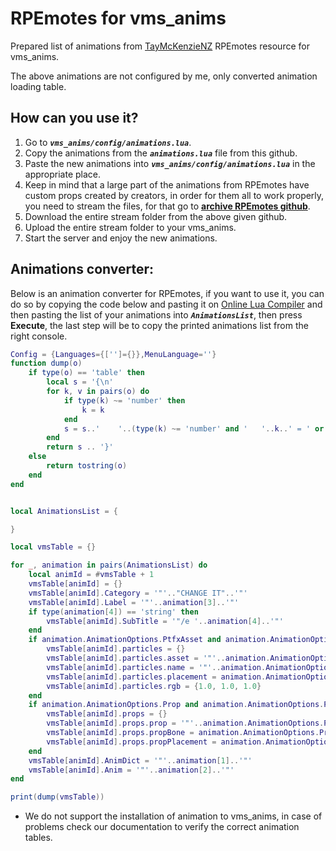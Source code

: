 # RPEmotes for vms_anims
Prepared list of animations from [TayMcKenzieNZ](https://forum.cfx.re/u/taymckenzienz/summary) RPEmotes resource for vms_anims.

The above animations are not configured by me, only converted animation loading table.

## **How can you use it?**
1. Go to ***`vms_anims/config/animations.lua`***.
2. Copy the animations from the ***`animations.lua`*** file from this github.
3. Paste the new animations into ***`vms_anims/config/animations.lua`*** in the appropriate place.
4. Keep in mind that a large part of the animations from RPEmotes have custom props created by creators, in order for them all to work properly, you need to stream the files, for that go to [**archive RPEmotes github**](https://github.com/MLGCrisis/rpemotes/tree/master).
5. Download the entire stream folder from the above given github.
6. Upload the entire stream folder to your vms_anims.
7. Start the server and enjoy the new animations.

## **Animations converter:**
Below is an animation converter for RPEmotes, if you want to use it, you can do so by copying the code below and pasting it on [Online Lua Compiler](https://www.tutorialspoint.com/execute_lua_online.php) and then pasting the list of your animations into ***`AnimationsList`***, then press **Execute**, the last step will be to copy the printed animations list from the right console.
```lua
Config = {Languages={['']={}},MenuLanguage=''}
function dump(o)
    if type(o) == 'table' then
        local s = '{\n'
        for k, v in pairs(o) do
            if type(k) ~= 'number' then
                k = k
            end
            s = s..'    '..(type(k) ~= 'number' and '   '..k..' = ' or '').. dump(v) .. ',\n'
        end
        return s .. '}'
    else
        return tostring(o)
    end
end


local AnimationsList = {

}

local vmsTable = {}

for _, animation in pairs(AnimationsList) do
    local animId = #vmsTable + 1
    vmsTable[animId] = {}
    vmsTable[animId].Category = '"'.."CHANGE IT"..'"'
    vmsTable[animId].Label = '"'..animation[3]..'"'
    if type(animation[4]) == 'string' then
        vmsTable[animId].SubTitle = '"/e '..animation[4]..'"'
    end
    if animation.AnimationOptions.PtfxAsset and animation.AnimationOptions.PtfxName then
        vmsTable[animId].particles = {}
        vmsTable[animId].particles.asset = '"'..animation.AnimationOptions.PtfxAsset..'"'
        vmsTable[animId].particles.name = '"'..animation.AnimationOptions.PtfxName..'"'
        vmsTable[animId].particles.placement = animation.AnimationOptions.PtfxPlacement
        vmsTable[animId].particles.rgb = {1.0, 1.0, 1.0}
    end
    if animation.AnimationOptions.Prop and animation.AnimationOptions.PropBone and animation.AnimationOptions.PropPlacement then
        vmsTable[animId].props = {}
        vmsTable[animId].props.prop = '"'..animation.AnimationOptions.Prop..'"'
        vmsTable[animId].props.propBone = animation.AnimationOptions.PropBone
        vmsTable[animId].props.propPlacement = animation.AnimationOptions.PropPlacement
    end
    vmsTable[animId].AnimDict = '"'..animation[1]..'"'
    vmsTable[animId].Anim = '"'..animation[2]..'"'
end

print(dump(vmsTable))
```

* We do not support the installation of animation to vms_anims, in case of problems check our documentation to verify the correct animation tables.
